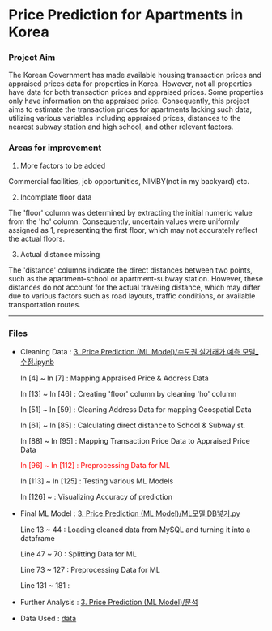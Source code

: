 # Price Prediction for Apartments in Korea
### Project Aim
The Korean Government has made available housing transaction prices and appraised prices data for properties in Korea. However, not all properties have data for both transaction prices and appraised prices. Some properties only have information on the appraised price. Consequently, this project aims to estimate the transaction prices for apartments lacking such data, utilizing various variables including appraised prices, distances to the nearest subway station and high school, and other relevant factors.

### Areas for improvement
1) More factors to be added

Commercial facilities, job opportunities, NIMBY(not in my backyard) etc.

2) Incomplate floor data

The 'floor' column was determined by extracting the initial numeric value from the 'ho' column. Consequently, uncertain values were uniformly assigned as 1, representing the first floor, which may not accurately reflect the actual floors.

3) Actual distance missing

The 'distance' columns indicate the direct distances between two points, such as the apartment-school or apartment-subway station. However, these distances do not account for the actual traveling distance, which may differ due to various factors such as road layouts, traffic conditions, or available transportation routes.

---   
### Files
* Cleaning Data : [3. Price Prediction (ML Model)/수도권 실거래가 예측 모델_수정.ipynb](https://github.com/jiboo01/hsj/blob/main/3.%20Price%20Prediction%20(ML%20Model)/%EC%88%98%EB%8F%84%EA%B6%8C%20%EC%8B%A4%EA%B1%B0%EB%9E%98%EA%B0%80%20%EC%98%88%EC%B8%A1%20%EB%AA%A8%EB%8D%B8_%EC%88%98%EC%A0%95.ipynb)

    In [4] ~ In [7] : Mapping Appraised Price & Address Data

    In [13] ~ In [46] : Creating 'floor' column by cleaning 'ho' column

    In [51] ~ In [59] : Cleaning Address Data for mapping Geospatial Data

    In [61] ~ In [85] : Calculating direct distance to School & Subway st.

    In [88] ~ In [95] : Mapping Transaction Price Data to Appraised Price Data

    <span style="color:red">In [96] ~ In [112] : Preprocessing Data for ML</span>

    In [113] ~ In [125] : Testing various ML Models

    In [126] ~ : Visualizing Accuracy of prediction


  
* Final ML Model : [3. Price Prediction (ML Model)/ML모델 DB넣기.py](https://github.com/jiboo01/hsj/blob/main/3.%20Price%20Prediction%20(ML%20Model)/ML%EB%AA%A8%EB%8D%B8%20DB%EB%84%A3%EA%B8%B0.py)

    Line 13 ~ 44 : Loading cleaned data from MySQL and turning it into a dataframe

    Line 47 ~ 70 : Splitting Data for ML

    Line 73 ~ 127 : Preprocessing Data for ML

    Line 131 ~ 181 : 
* Further Analysis : [3. Price Prediction (ML Model)/분석](https://github.com/jiboo01/hsj/tree/main/3.%20Price%20Prediction%20(ML%20Model)/%EB%B6%84%EC%84%9D)

* Data Used : [data](https://github.com/jiboo01/hsj/tree/main/data)
